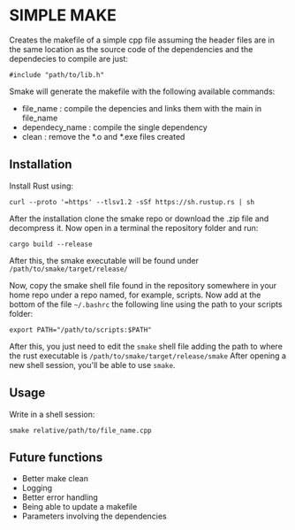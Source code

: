 # SIMPLE MAKE
Creates the makefile of a simple cpp file assuming the header files are in the same location as the source code of the dependencies and the dependecies to compile are just:

 `#include "path/to/lib.h"`
 
Smake will generate the makefile with the following available commands:

* file_name : compile the depencies and links them with the main in file_name
* dependecy_name : compile the single dependency
* clean : remove the *.o and *.exe files created

## Installation 
Install Rust using:

`curl --proto '=https' --tlsv1.2 -sSf https://sh.rustup.rs | sh`

After the installation clone the smake repo or download the .zip file and decompress it. Now open in a terminal the repository folder and run:

`cargo build --release`

After this, the smake executable will be found under `/path/to/smake/target/release/`

Now, copy the smake shell file found in the repository somewhere in your home repo under a repo named, for example, scripts. Now add at the bottom of the file `~/.bashrc` the following line using the path to your scripts folder:

`export PATH="/path/to/scripts:$PATH"`

After this, you just need to edit the `smake` shell file adding the path to where the rust executable is `/path/to/smake/target/release/smake`
After opening a new shell session, you'll be able to use `smake`.



## Usage
Write in a shell session:

`smake relative/path/to/file_name.cpp`

## Future functions
* Better make clean
* Logging
* Better error handling
* Being able to update a makefile
* Parameters involving the dependencies